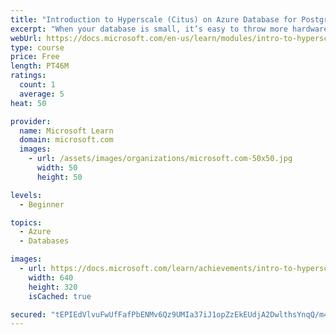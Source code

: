 ```yaml
---
title: "Introduction to Hyperscale (Citus) on Azure Database for PostgreSQL"
excerpt: "When your database is small, it’s easy to throw more hardware at the problem and scale up. As these tables grow, you need to think about other ways to scale your database. Azure Database for PostgreSQL Hyperscale (Citus) transforms open-source PostgreSQL into a distributed database solution, reliably and securely managed on Azure."
webUrl: https://docs.microsoft.com/en-us/learn/modules/intro-to-hyperscale/
type: course
price: Free
length: PT46M
ratings:
  count: 1
  average: 5
heat: 50

provider:
  name: Microsoft Learn
  domain: microsoft.com
  images:
    - url: /assets/images/organizations/microsoft.com-50x50.jpg
      width: 50
      height: 50

levels:
  - Beginner

topics:
  - Azure
  - Databases

images:
  - url: https://docs.microsoft.com/learn/achievements/intro-to-hyperscale-social.png
    width: 640
    height: 320
    isCached: true

secured: "tEPIEdVlvuFwUfFafPbENMv6Qz9UMIa37iJ1opZzEkEUdjA2DwlthsYnqQ/m4zJMFsBx7kmpKTjLy9Wmu89W7FxaAxVDC9EbuV+MJKoCv7unaJcajfqVXZ8wpu2zHz00sKPCh8CDiNz0clP+nS1nfrfaAtF6jPIk+VbCP15We8teWpwRwLyN5BIzVd7LWBaCfaBsRHIUd3VJcDOoLfA0nKqgE+QlLfd1dinmBe03sn1a9SU+B1eJoC5YzWeCjaKKZOLLvG3GqnFAGSTiqBCdr3mj6uY6yIgw44jdkeDVOxpPR8dBODJdZTPgsArWZxh6XsM3yn4Y8+Bq+gYTdQqNoah/y8AFd9YRcYDEIQHaxiU9MHzHc7feU7/+RMNS2/jSfaOH80FSlXCczMnGInTpLA==;nh/BlNDuYGXlhgEX4dnBAw=="
---
```


